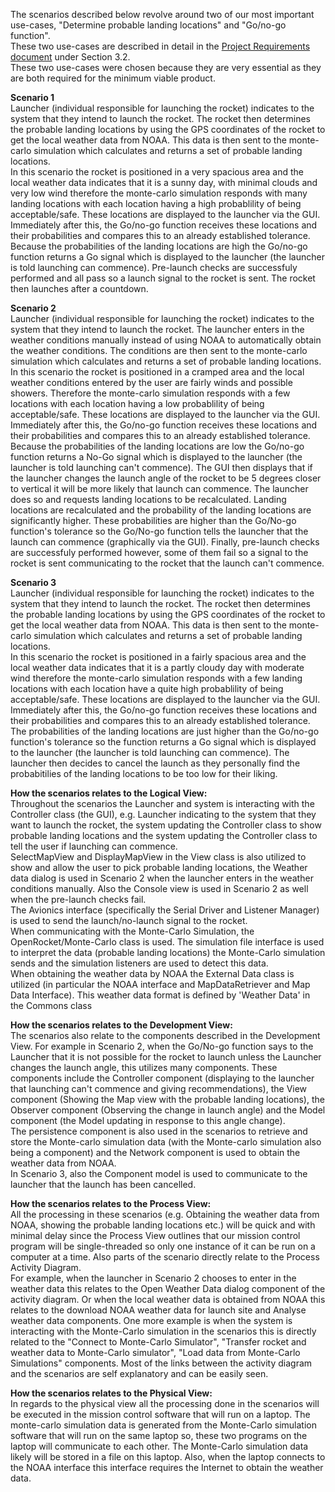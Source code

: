 The scenarios described below revolve around two of our most important use-cases, "Determine probable landing locations" and "Go/no-go function".  
These two use-cases are described in detail in the [Project Requirements document](https://gitlab.ecs.vuw.ac.nz/course-work/engr300/2020/group9/group-9/-/blob/master/project_requirement/project-requirement.md) under Section 3.2.  
These two use-cases were chosen because they are very essential as they are both required for the minimum viable product.  
  
**Scenario 1**  
Launcher (individual responsible for launching the rocket) indicates to the system that they intend to launch the rocket. The rocket then determines the probable landing locations by using the GPS coordinates of the rocket to get the local weather data from NOAA. This data is then sent to the monte-carlo simulation which calculates and returns a set of probable landing locations.  
In this scenario the rocket is positioned in a very spacious area and the local weather data indicates that it is a sunny day, with minimal clouds and very low wind therefore the monte-carlo simulation responds with many landing locations with each location having a high probablility of being acceptable/safe.
These locations are displayed to the launcher via the GUI. Immediately after this, the Go/no-go function receives these locations and their probabilities and compares this to an already established tolerance. Because the probabilities of the landing locations are high the Go/no-go function returns a Go signal which is displayed to the launcher (the launcher is told launching can commence).
Pre-launch checks are successfuly performed and all pass so a launch signal to the rocket is sent. The rocket then launches after a countdown.
  
**Scenario 2**  
Launcher (individual responsible for launching the rocket) indicates to the system that they intend to launch the rocket. The launcher enters in the weather conditions manually instead of using NOAA to automatically obtain the weather conditions. The conditions are then sent to the monte-carlo simulation which calculates and returns a set of probable landing locations.  
In this scenario the rocket is positioned in a cramped area and the local weather conditions entered by the user are fairly winds and possible showers. Therefore the monte-carlo simulation responds with a few locations with each location having a low probablility of being acceptable/safe.
These locations are displayed to the launcher via the GUI. Immediately after this, the Go/no-go function receives these locations and their probabilities and compares this to an already established tolerance. Because the probabilities of the landing locations are low the Go/no-go function returns a No-Go signal which is displayed to the launcher (the launcher is told launching can't commence).
The GUI then displays that if the launcher changes the launch angle of the rocket to be 5 degrees closer to vertical it will be more likely that launch can commence. The launcher does so and requests landing locations to be recalculated.
Landing locations are recalculated and the probability of the landing locations are significantly higher. These probabilities are higher than the Go/No-go function's tolerance so the Go/No-go function tells the launcher that the launch can commence (graphically via the GUI).
Finally, pre-launch checks are successfuly performed however, some of them fail so a signal to the rocket is sent communicating to the rocket that the launch can't commence.
  
**Scenario 3**  
Launcher (individual responsible for launching the rocket) indicates to the system that they intend to launch the rocket. The rocket then determines the probable landing locations by using the GPS coordinates of the rocket to get the local weather data from NOAA. This data is then sent to the monte-carlo simulation which calculates and returns a set of probable landing locations.  
In this scenario the rocket is positioned in a fairly spacious area and the local weather data indicates that it is a partly cloudy day with moderate wind therefore the monte-carlo simulation responds with a few landing locations with each location have a quite high probablility of being acceptable/safe.
These locations are displayed to the launcher via the GUI. Immediately after this, the Go/no-go function receives these locations and their probabilities and compares this to an already established tolerance. The probabilities of the landing locations are just higher than the Go/no-go function's tolerance so the function returns a Go signal which is displayed to the launcher (the launcher is told launching can commence).
The launcher then decides to cancel the launch as they personally find the probabitilies of the landing locations to be too low for their liking.

**How the scenarios relates to the Logical View:**   
Throughout the scenarios the Launcher and system is interacting with the Controller class (the GUI), e.g. Launcher indicating to the system that they want to launch the rocket, the system updating the Controller class to show probable landing locations and the system updating the Controller class to tell the user if launching can commence.  
SelectMapView and DisplayMapView in the View class is also utilized to show and allow the user to pick probable landing locations, the Weather data dialog is used in Scenario 2 when the launcher enters in the weather conditions manually. Also the Console view is used in Scenario 2 as well when the pre-launch checks fail.  
The Avionics interface (specifically the Serial Driver and Listener Manager) is used to send the launch/no-launch signal to the rocket.  
When communicating with the Monte-Carlo Simulation, the OpenRocket/Monte-Carlo class is used. The simulation file interface is used to interpret the data (probable landing locations) the Monte-Carlo simulation sends and the simulation listeners are used to detect this data.  
When obtaining the weather data by NOAA the External Data class is utilized (in particular the NOAA interface and MapDataRetriever and Map Data Interface). This weather data format is defined by 'Weather Data' in the Commons class
  
**How the scenarios relates to the Development View:**  
The scenarios also relate to the components described in the Development View. For example in Scenario 2, when the Go/No-go function says to the Launcher that it is not possible for the rocket to launch unless the Launcher changes the launch angle, this utilizes many components. These components include the Controller component (displaying to the launcher that launching can't commence and giving recommendations), the View component (Showing the Map view with the probable landing locations), the Observer component (Observing the change in launch angle) and the Model component (the Model updating in response to this angle change).  
The persistence component is also used in the scenarios to retrieve and store the Monte-carlo simulation data (with the Monte-carlo simulation also being a component) and the Network component is used to obtain the weather data from NOAA.  
In Scenario 3, also the Component model is used to communicate to the launcher that the launch has been cancelled.

**How the scenarios relates to the Process View:**  
All the processing in these scenarios (e.g. Obtaining the weather data from NOAA, showing the probable landing locations etc.) will be quick and with minimal delay since the Process View outlines that our mission control program will be single-threaded so only one instance of it can be run on a computer at a time. Also parts of the scenario directly relate to the Process Activity Diagram.  
For example, when the launcher in Scenario 2 chooses to enter in the weather data this relates to the Open Weather Data dialog component of the activity diagram. Or when the local weather data is obtained from NOAA this relates to the download NOAA weather data for launch site and Analyse weather data components. One more example is when the system is interacting with the Monte-Carlo simulation in the scenarios this is directly related to the "Connect to Monte-Carlo Simulator", "Transfer rocket and weather data to Monte-Carlo simulator", "Load data from Monte-Carlo Simulations" components.
Most of the links between the activity diagram and the scenarios are self explanatory and can be easily seen.
  
**How the scenarios relates to the Physical View:**  
In regards to the physical view all the processing done in the scenarios will be executed in the mission control software that will run on a laptop. The monte-carlo simulation data is generated from the Monte-Carlo simulation software that will run on the same laptop so, these two programs on the laptop will communicate to each other. The Monte-Carlo simulation data likely will be stored in a file on this laptop. Also, when the laptop connects to the NOAA interface this interface requires the Internet to obtain the weather data.

